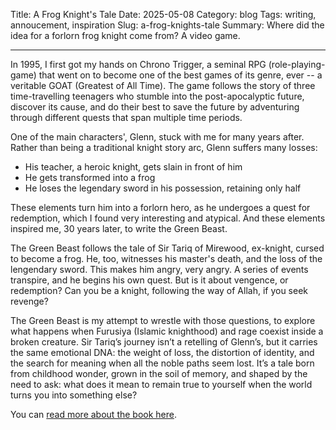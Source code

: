Title: A Frog Knight's Tale
Date: 2025-05-08
Category: blog
Tags: writing, annoucement, inspiration
Slug: a-frog-knights-tale
Summary: Where did the idea for a forlorn frog knight come from? A video game.

---

In 1995, I first got my hands on Chrono Trigger, a seminal RPG (role-playing-game) that went on to become one of the best games of its genre, ever -- a veritable GOAT (Greatest of All Time).  The game follows the story of three time-travelling teenagers who stumble into the post-apocalyptic future, discover its cause, and do their best to save the future by adventuring through different quests that span multiple time periods.

One of the main characters', Glenn, stuck with me for many years after. Rather than being a traditional knight story arc, Glenn suffers many losses:

- His teacher, a heroic knight, gets slain in front of him
- He gets transformed into a frog
- He loses the legendary sword in his possession, retaining only half

These elements turn him into a forlorn hero, as he undergoes a quest for redemption, which I found very interesting and atypical. And these elements inspired me, 30 years later, to write the Green Beast.

The Green Beast follows the tale of Sir Tariq of Mirewood, ex-knight, cursed to become a frog. He, too, witnesses his master's death, and the loss of the lengendary sword. This makes him angry, very angry. A series of events transpire, and he begins his own quest. But is it about vengence, or redemption? Can you be a knight, following the way of Allah, if you seek revenge?

The Green Beast is my attempt to wrestle with those questions, to explore what happens when Furusiya (Islamic knighthood) and rage coexist inside a broken creature. Sir Tariq’s journey isn’t a retelling of Glenn’s, but it carries the same emotional DNA: the weight of loss, the distortion of identity, and the search for meaning when all the noble paths seem lost. It’s a tale born from childhood wonder, grown in the soil of memory, and shaped by the need to ask: what does it mean to remain true to yourself when the world turns you into something else?

You can [read more about the book here](/books/the-green-beast).